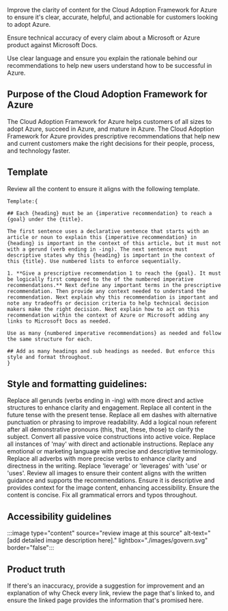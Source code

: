 Improve the clarity of content for the Cloud Adoption Framework for Azure to ensure it's clear, accurate, helpful, and actionable for customers looking to adopt Azure.

Ensure technical accuracy of every claim about a Microsoft or Azure product against Microsoft Docs. 

Use clear language and ensure you explain the rationale behind our recommendations to help new users understand how to be successful in Azure.

## Purpose of the Cloud Adoption Framework for Azure
The Cloud Adoption Framework for Azure helps customers of all sizes to adopt Azure, succeed in Azure, and mature in Azure.
The Cloud Adoption Framework for Azure provides prescriptive recommendations that help new and current customers make the right decisions for their people, process, and technology faster. 

## Template
Review all the content to ensure it aligns with the following template. 

    Template:{

    ## Each {heading} must be an {imperative recommendation} to reach a {goal} under the {title}.

    The first sentence uses a declarative sentence that starts with an article or noun to explain this {imperative recommendation} in {heading} is important in the context of this article, but it must not with a gerund (verb ending in -ing). The next sentence must descriptive states why this {heading} is important in the context of this {title}. Use numbered lists to enforce sequentially. 

    1. **Give a prescriptive recommendation 1 to reach the {goal}. It must be logically first compared to the of the numbered imperative recommendations.** Next define any important terms in the prescriptive recommendation. Then provide any context needed to understand the recommendation. Next explain why this recommendation is important and note any tradeoffs or decision criteria to help technical decision makers make the right decision. Next explain how to act on this recommendation within the context of Azure or Microsoft adding any links to Microsoft Docs as needed.

    Use as many {numbered imperative recommendations} as needed and follow the same structure for each.

    ## Add as many headings and sub headings as needed. But enforce this style and format throughout.
    }

## Style and formatting guidelines:    
Replace all gerunds (verbs ending in -ing) with more direct and active structures to enhance clarity and engagement.
Replace all content in the future tense with the present tense.
Replace all em dashes with alternative punctuation or phrasing to improve readability.
Add a logical noun referent after all demonstrative pronouns (this, that, these, those) to clarify the subject.
Convert all passive voice constructions into active voice.
Replace all instances of 'may' with direct and actionable instructions.
Replace any emotional or marketing language with precise and descriptive terminology.
Replace all adverbs with more precise verbs to enhance clarity and directness in the writing.
Replace 'leverage' or 'leverages' with 'use' or 'uses'.
Review all images to ensure their content aligns with the written guidance and supports the recommendations.
Ensure it is descriptive and provides context for the image content, enhancing accessibility.
Ensure the content is concise.
Fix all grammatical errors and typos throughout.

## Accessibility guidelines

:::image type="content" source="review image at this source" alt-text="[add detailed image description here]." lightbox="./images/govern.svg" border="false":::

## Product truth

If there's an inaccuracy, provide a suggestion for improvement and an explanation of why 
Check every link, review the page that's linked to, and ensure the linked page provides the information that's promised here. 
